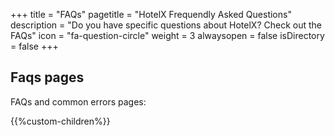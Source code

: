 +++
title = "FAQs"
pagetitle = "HotelX Frequendly Asked Questions"
description = "Do you have specific questions about HotelX? Check out the FAQs"
icon = "fa-question-circle"
weight = 3
alwaysopen = false
isDirectory = false
+++ 

## Faqs pages

FAQs and common errors pages:

{{%custom-children%}}
